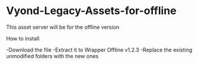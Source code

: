 # Vyond-Legacy-Assets-for-offline
This asset server will be for the offline version

How to install

-Download the file
-Extract it to Wrapper Offline v1.2.3
-Replace the existing unmodified folders with the new ones
